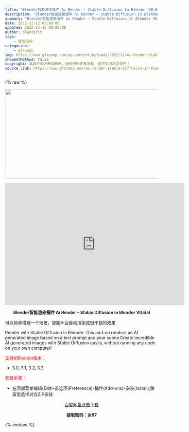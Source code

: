```yaml
---
title: "Blender智能渲染插件 Ai Render – Stable Diffusion In Blender V0.6.6"
description: "Blender智能渲染插件 Ai Render – Stable Diffusion In Blender V0.6.6 可以简单搭建一个场景，智能AI会自动渲染成很不错的效果 Render with..."
summary: "Blender智能渲染插件 Ai Render – Stable Diffusion In Blender V0.6.6 可以简单搭建一个场景，智能AI会自动渲染成很不错的效果 Render with..."
date: 2022-12-12 00:00:00
updated: 2022-12-12 00:00:00
author: blenderit
tags: 
    - 智能渲染
categories:
    - gfxcamp
img: https://www.gfxcamp.com/wp-content/uploads/2022/12/Ai-Render-Stable-Diffusion-In-Blender.jpg
showGetMethod: false
copyright: 本插件资源来自网络，版权归原作者所有，仅供交流学习使用！
source_link: https://www.gfxcamp.com/ai-render-stable-diffusion-in-blender/
---
```


{% raw %}
<div><p><img decoding="async" class="aligncenter size-full wp-image-108842" src="https://www.gfxcamp.com/wp-content/uploads/2022/12/Ai-Render-Stable-Diffusion-In-Blender.jpg" data-src="https://www.gfxcamp.com/wp-content/uploads/2022/12/Ai-Render-Stable-Diffusion-In-Blender.jpg" alt="" width="590" height="295" data-srcset="https://www.gfxcamp.com/wp-content/uploads/2022/12/Ai-Render-Stable-Diffusion-In-Blender.jpg 590w, https://www.gfxcamp.com/wp-content/uploads/2022/12/Ai-Render-Stable-Diffusion-In-Blender-150x75.jpg 150w" data-sizes="(max-width: 590px) 100vw, 590px"></p><p style="text-align: center;"><iframe loading="lazy" src="https://player.youku.com/embed/XNTkyNjM0NzQ0NA==" width="590" height="400" frameborder="0" allowfullscreen="allowfullscreen" data-mce-fragment="1"></iframe></p><p style="text-align: center;"><strong>Blender智能渲染插件 Ai Render – Stable Diffusion In Blender V0.6.6</strong></p><p>可以简单搭建一个场景，智能AI会自动渲染成很不错的效果</p><p>Render with Stable Diffusion in Blender. This add-on renders an AI generated image based on a text prompt and your scene.Create incredible AI generated images with Stable Diffusion easily, without running any code on your own computer!</p><p style="text-align: left;"><span style="color: #ff0000;">支持的Blender版本：</span></p><ul>
<li style="text-align: left;">3.0, 3.1, 3.2, 3.3</li>
</ul><p style="text-align: left;"><span style="color: #ff0000;">安装步骤：</span></p><ul>
<li>在顶部菜单编辑(Edit)-首选项(Preference)-插件(Add-ons)-安装(Install),弹窗里选择对应ZIP安装</li>
</ul><p style="text-align: center;"><a class="maxbutton-3 maxbutton maxbutton-baidu" target="_blank" rel="noopener" href="https://pan.baidu.com/s/1dGj6qicY5aER8kE_cpKvcQ?pwd=jb87"><span class="mb-text">百度网盘点击下载</span></a></p><p style="text-align: center;"><strong>提取密码：jb87</strong></p></div>
<div style="display: none">gfxcamp</div>
{% endraw %}